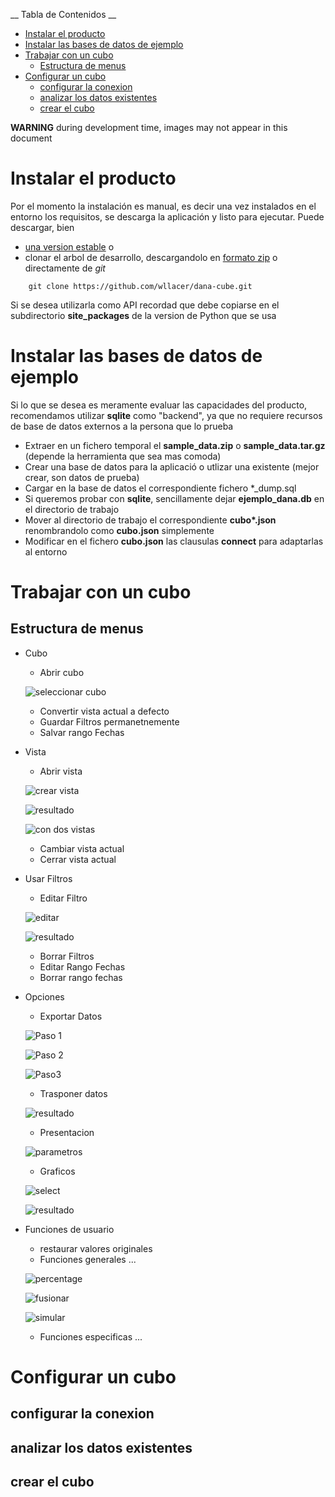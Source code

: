 __ Tabla de Contenidos __

* [Instalar el producto](#instalar-el-producto)
* [Instalar las bases de datos de ejemplo](#instalar-las-bases-de-datos-de-ejemplo)
* [Trabajar con un cubo](#trabajar-con-un-cubo)
    * [Estructura de menus](#estructura-de-menus)
* [Configurar un cubo](#configurar-un-cubo)
    * [configurar la conexion](#configurar-la-conexion)
    * [analizar los datos existentes](#analizar-los-datos-existentes)
    * [crear el cubo](#crear-el-cubo)

__WARNING__ during development time, images may not appear in this document

# Instalar el producto

Por el momento la instalación es manual, es decir una vez instalados en el entorno los requisitos, se descarga la aplicación y listo para ejecutar.
Puede descargar, bien 
* [una version estable](https://github.com/wllacer/dana-cube/releases) o
* clonar el arbol de desarrollo, descargandolo en [formato zip](https://github.com/wllacer/dana-cube/archive/master.zip) o directamente de _git_ 

```
    git clone https://github.com/wllacer/dana-cube.git
```
Si se desea utilizarla como API recordad que debe copiarse en el subdirectorio __site_packages__ de la version de Python que se usa

# Instalar las bases de datos de ejemplo

Si lo que se desea es meramente evaluar las capacidades del producto, recomendamos utilizar __sqlite__ como "backend", ya que no requiere recursos de base de datos externos a la persona que lo prueba

* Extraer en un fichero temporal el __sample\_data.zip__ o __sample\_data.tar.gz__  (depende la herramienta que sea mas comoda)
* Crear una base de datos para la aplicació o utlizar una existente (mejor crear, son datos de prueba)
* Cargar en la base de datos el correspondiente fichero *_dump.sql
* Si queremos probar con __sqlite__, sencillamente dejar __ejemplo_dana.db__ en el directorio de trabajo
* Mover al directorio de trabajo el correspondiente  __cubo\*\.json__ renombrandolo como __cubo.json__ simplemente
* Modificar en el fichero __cubo.json__ las clausulas __connect__ para adaptarlas al entorno 

# Trabajar con un cubo

## Estructura de menus

* Cubo
    * Abrir cubo
    
    ![seleccionar cubo](/home/werner/projects/dana-cube.git/docs/image/danacube_UG/select_cube.png)
    
    * Convertir vista actual a defecto
    * Guardar Filtros permanetnemente
    * Salvar rango Fechas
* Vista
    * Abrir vista
    
    ![crear vista](/home/werner/projects/dana-cube.git/docs/image/danacube_UG/create_view_filled.png)
    
    ![resultado](/home/werner/projects/dana-cube.git/docs/image/danacube_UG/view_result.png) 
    
    ![con dos vistas](/home/werner/projects/dana-cube.git/docs/image/danacube_UG/two_open_views.png)
    
    * Cambiar vista actual
    * Cerrar vista actual
* Usar Filtros
    * Editar Filtro
    
    ![editar](/home/werner/projects/dana-cube.git/docs/image/danacube_UG/create_filter.png)
    
    ![resultado](/home/werner/projects/dana-cube.git/docs/image/danacube_UG/filter_result.png)
    
    * Borrar Filtros
    + Editar Rango Fechas
    * Borrar rango fechas

* Opciones
    * Exportar Datos 
    
    ![Paso 1](/home/werner/projects/dana-cube.git/docs/image/danacube_UG/export_filter.png)
    
    ![Paso 2](/home/werner/projects/dana-cube.git/docs/image/danacube_UG/export_file.png) 
    
    ![Paso3](/home/werner/projects/dana-cube.git/docs/image/danacube_UG/export_params.png)
    
    * Trasponer datos 
    
    ![resultado](/home/werner/projects/dana-cube.git/docs/image/danacube_UG/traspose.png)
    
    * Presentacion 
    
    ![parametros](/home/werner/projects/dana-cube.git/docs/image/danacube_UG/preferences.png)
    
    * Graficos 
    
    ![select](/home/werner/projects/dana-cube.git/docs/image/danacube_UG/graph_selector.png) 
    
    ![resultado](/home/werner/projects/dana-cube.git/docs/image/danacube_UG/view_graph.png)
    
* Funciones de usuario
    * restaurar valores originales
    * Funciones generales ... 
    
    ![percentage](/home/werner/projects/dana-cube.git/docs/image/danacube_UG/uf_percentage.png)
    
    ![fusionar](/home/werner/projects/dana-cube.git/docs/image/danacube_UG/fusionar.png)
    
    ![simular](/home/werner/projects/dana-cube.git/docs/image/danacube_UG/simular.png)
    
    * Funciones especificas ...


# Configurar un cubo
## configurar la conexion
## analizar los datos existentes
## crear el cubo
